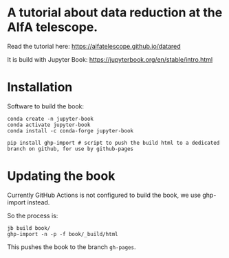 
# A tutorial about data reduction at the AIfA telescope.

Read the tutorial here: https://aifatelescope.github.io/datared

It is build with Jupyter Book: 
https://jupyterbook.org/en/stable/intro.html


# Installation

Software to build the book:

```
conda create -n jupyter-book
conda activate jupyter-book
conda install -c conda-forge jupyter-book

pip install ghp-import # script to push the build html to a dedicated branch on github, for use by github-pages
```

# Updating the book

Currently GitHub Actions is not configured to build the book, we use ghp-import instead.

So the process is:

```
jb build book/
ghp-import -n -p -f book/_build/html
```

This pushes the book to the branch `gh-pages`.




